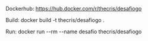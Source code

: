 Dockerhub:
    https://hub.docker.com/r/thecris/desafiogo

Build:
    docker build -t thecris/desafiogo .

Run:
    docker run --rm --name desafio thecris/desafiogo